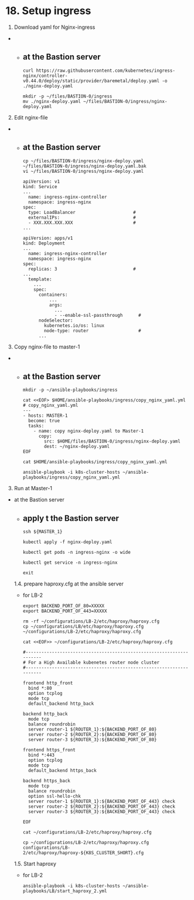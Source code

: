 # **18. Setup ingress**



1. Download yaml for Nginx-ingress
  -  
    - at the Bastion server
      -  

          curl https://raw.githubusercontent.com/kubernetes/ingress-nginx/controller-v0.44.0/deploy/static/provider/baremetal/deploy.yaml -o ./nginx-deploy.yaml

          mkdir -p ~/files/BASTION-0/ingress
          mv ./nginx-deploy.yaml ~/files/BASTION-0/ingress/nginx-deploy.yaml

2. Edit nginx-file
  -  
    - at the Bastion server
      -  
          cp ~/files/BASTION-0/ingress/nginx-deploy.yaml  ~/files/BASTION-0/ingress/nginx-deploy.yaml.bak
          vi ~/files/BASTION-0/ingress/nginx-deploy.yaml

          apiVersion: v1
          kind: Service
          ...
            name: ingress-nginx-controller
            namespace: ingress-nginx
          spec:
            type: LoadBalancer                      #
            externalIPs:                            #
            - XXX.XXX.XXX.XXX                       #
          ...

          apiVersion: apps/v1
          kind: Deployment
          ...
            name: ingress-nginx-controller
            namespace: ingress-nginx
          spec:
            replicas: 3                             #
          ...
            template:
              ...
              spec:
                containers:
                    ...
                    args:
                      ...
                      - --enable-ssl-passthrough      # 
                nodeSelector:
                  kubernetes.io/os: linux
                  node-type: router                   #
                ...      

3. Copy nginx-file to master-1
  -  
    - at the Bastion server
      -  
      
          mkdir -p ~/ansible-playbooks/ingress

          cat <<EOF> $HOME/ansible-playbooks/ingress/copy_nginx_yaml.yml
          # copy_nginx_yaml.yml
          ---
          - hosts: MASTER-1
            become: true
            tasks:
              - name: copy nginx-deploy.yaml to Master-1
                copy:
                  src: $HOME/files/BASTION-0/ingress/nginx-deploy.yaml
                  dest: ~/nginx-deploy.yaml
          EOF

          cat $HOME/ansible-playbooks/ingress/copy_nginx_yaml.yml

          ansible-playbook -i k8s-cluster-hosts ~/ansible-playbooks/ingress/copy_nginx_yaml.yml

3. Run at Master-1
  - at the Bastion server
    - apply t the Bastion server
      -  
      
          ssh ${MASTER_1}          
          
          kubectl apply -f nginx-deploy.yaml

          kubectl get pods -n ingress-nginx -o wide

          kubectl get service -n ingress-nginx

          exit

    1.4. prepare haproxy.cfg at the ansible server

    - for LB-2

          export BACKEND_PORT_OF_80=XXXXX
          export BACKEND_PORT_OF_443=XXXXX

          rm -rf ~/configurations/LB-2/etc/haproxy/haproxy.cfg
          cp ~/configurations/LB/etc/haproxy/haproxy.cfg ~/configurations/LB-2/etc/haproxy/haproxy.cfg

          cat <<EOF>> ~/configurations/LB-2/etc/haproxy/haproxy.cfg

          #---------------------------------------------------------------------
          # For a High Available kubenetes router node cluster 
          #---------------------------------------------------------------------

          frontend http_front
            bind *:80
            option tcplog
            mode tcp
            default_backend http_back

          backend http_back
            mode tcp
            balance roundrobin
            server router-1 ${ROUTER_1}:${BACKEND_PORT_OF_80}
            server router-2 ${ROUTER_2}:${BACKEND_PORT_OF_80}
            server router-3 ${ROUTER_3}:${BACKEND_PORT_OF_80}

          frontend https_front
            bind *:443
            option tcplog
            mode tcp
            default_backend https_back

          backend https_back
            mode tcp
            balance roundrobin
            option ssl-hello-chk
            server router-1 ${ROUTER_1}:${BACKEND_PORT_OF_443} check
            server router-2 ${ROUTER_2}:${BACKEND_PORT_OF_443} check
            server router-3 ${ROUTER_3}:${BACKEND_PORT_OF_443} check

          EOF

          cat ~/configurations/LB-2/etc/haproxy/haproxy.cfg
          
          cp ~/configurations/LB-2/etc/haproxy/haproxy.cfg configurations/LB-2/etc/haproxy/haproxy-${K8S_CLUSTER_SHORT}.cfg

    1.5. Start haproxy

    - for LB-2

          ansible-playbook -i k8s-cluster-hosts ~/ansible-playbooks/LB/start_haproxy_2.yml
